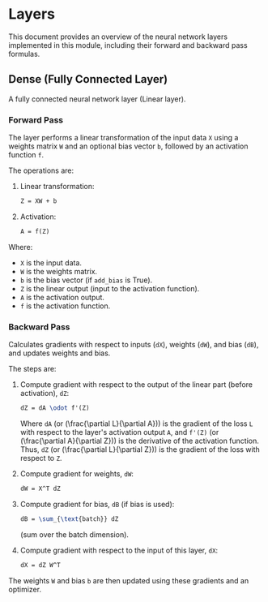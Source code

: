 # Layers

This document provides an overview of the neural network layers implemented in this module, including their forward and backward pass formulas.

## Dense (Fully Connected Layer)

A fully connected neural network layer (Linear layer).

### Forward Pass
The layer performs a linear transformation of the input data `X` using a weights matrix `W` and an optional bias vector `b`, followed by an activation function `f`.

The operations are:
1. Linear transformation:
   ```latex
   Z = XW + b
   ```
2. Activation:
   ```latex
   A = f(Z)
   ```
Where:
- `X` is the input data.
- `W` is the weights matrix.
- `b` is the bias vector (if `add_bias` is True).
- `Z` is the linear output (input to the activation function).
- `A` is the activation output.
- `f` is the activation function.

### Backward Pass
Calculates gradients with respect to inputs (`dX`), weights (`dW`), and bias (`dB`), and updates weights and bias.

The steps are:
1. Compute gradient with respect to the output of the linear part (before activation), `dZ`:
   ```latex
   dZ = dA \odot f'(Z)
   ```
   Where `dA` (or \(\frac{\partial L}{\partial A}\)) is the gradient of the loss `L` with respect to the layer's activation output `A`, and `f'(Z)` (or \(\frac{\partial A}{\partial Z}\)) is the derivative of the activation function. Thus, `dZ` (or \(\frac{\partial L}{\partial Z}\)) is the gradient of the loss with respect to `Z`.

2. Compute gradient for weights, `dW`:
   ```latex
   dW = X^T dZ
   ```

3. Compute gradient for bias, `dB` (if bias is used):
   ```latex
   dB = \sum_{\text{batch}} dZ
   ```
   (sum over the batch dimension).

4. Compute gradient with respect to the input of this layer, `dX`:
   ```latex
   dX = dZ W^T
   ```

The weights `W` and bias `b` are then updated using these gradients and an optimizer.
